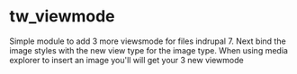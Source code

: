 tw_viewmode
===========

Simple module to add 3 more viewsmode for files indrupal 7. Next bind the image styles with the new view type for the image type. When using media explorer to insert an image you'll will get your 3 new viewmode
